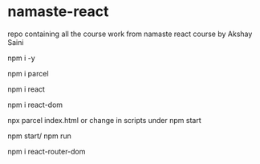 # namaste-react
repo containing all the course work from namaste react course by Akshay Saini

npm i -y

npm i parcel 

npm i react 

npm i react-dom

npx parcel index.html or change in scripts under npm start 

npm start/ npm run 

npm i react-router-dom

